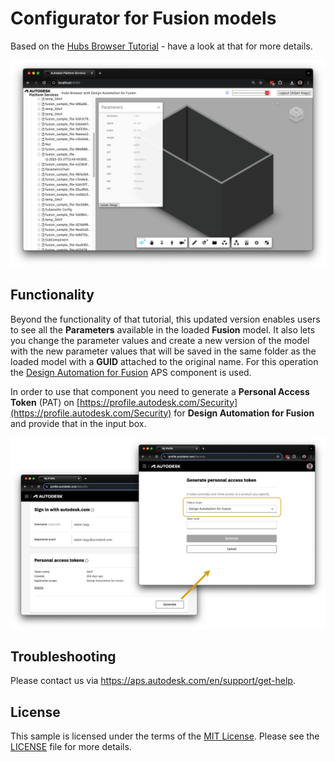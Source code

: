 # Configurator for Fusion models 

Based on the [Hubs Browser Tutorial](https://github.com/autodesk-platform-services/aps-hubs-browser-nodejs/blob/develop/README.md) - have a look at that for more details.

![Thumbnail](./thumbnail.png)

## Functionality
Beyond the functionality of that tutorial, this updated version enables users to see all the **Parameters** available in the loaded **Fusion** model.
It also lets you change the parameter values and create a new version of the model with the new parameter values that will be saved in the same folder as the loaded model with a **GUID** attached to the original name.
For this operation the [Design Automation for Fusion](https://aps.autodesk.com/en/docs/design-automation/v3/developers_guide/fusion_specific/) APS component is used.

In order to use that component you need to generate a **Personal Access Token** (PAT) on [https://profile.autodesk.com/Security](https://profile.autodesk.com/Security) for **Design Automation for Fusion** and provide that in the input box. 

![Personal Access Token creation](./images/PAT%20creation.drawio.png)

## Troubleshooting

Please contact us via https://aps.autodesk.com/en/support/get-help.

## License

This sample is licensed under the terms of the [MIT License](http://opensource.org/licenses/MIT).
Please see the [LICENSE](LICENSE) file for more details.
